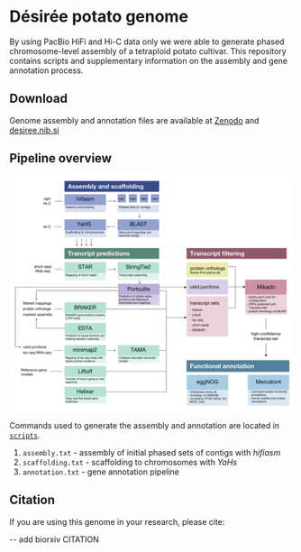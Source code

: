 # Désirée potato genome

By using PacBio HiFi and Hi-C data only we were able to generate phased chromosome-level assembly of a tetraploid potato cultivar. This repository contains scripts and supplementary information on the assembly and gene annotation process.

## Download

 Genome assembly and annotation files are available at [Zenodo](https://doi.org/10.5281/zenodo.14609304) and [desiree.nib.si](https://desiree.nib.si)

## Pipeline overview

 ![alt text](figures/pipeline.png "Pipeline overview")

 Commands used to generate the assembly and annotation are located in [`scripts`](https://github.com/NIB-SI/desiree-genome/scripts).

1. `assembly.txt` - assembly of initial phased sets of contigs with *hifiasm*
2. `scaffolding.txt` - scaffolding to chromosomes with *YaHs*
3. `annotation.txt` - gene annotation pipeline


## Citation
If you are using this genome in your research, please cite:

-- add biorxiv CITATION

